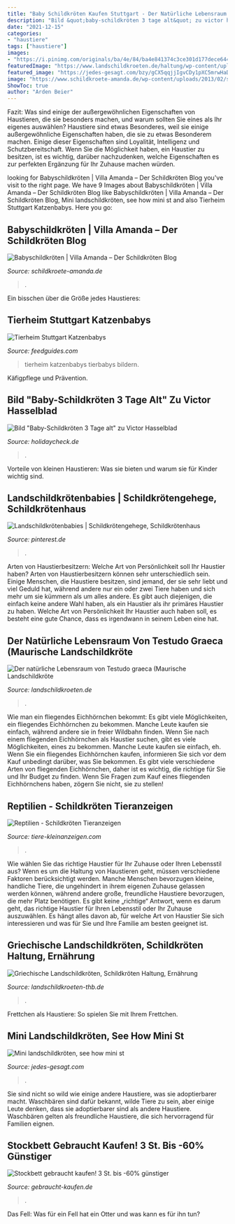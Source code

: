 ```yaml
---
title: "Baby Schildkröten Kaufen Stuttgart - Der Natürliche Lebensraum Von Testudo Graeca (maurische Landschildkröte"
description: "Bild &quot;baby-schildkröten 3 tage alt&quot; zu victor hasselblad"
date: "2021-12-15"
categories:
- "haustiere"
tags: ["haustiere"]
images:
- "https://i.pinimg.com/originals/ba/4e/84/ba4e841374c3ce301d177dece6445a3a.jpg"
featuredImage: "https://www.landschildkroeten.de/haltung/wp-content/uploads/2017/08/15.jpg"
featured_image: "https://jedes-gesagt.com/bzy/gCX5qqjjIgvCDy1pXC5mrwHaD2.jpg"
image: "https://www.schildkroete-amanda.de/wp-content/uploads/2013/02/schildkroete-fasq1.png"
ShowToc: true
author: "Arden Beier"
---
```



Fazit: Was sind einige der außergewöhnlichen Eigenschaften von Haustieren, die sie besonders machen, und warum sollten Sie eines als Ihr eigenes auswählen?
Haustiere sind etwas Besonderes, weil sie einige außergewöhnliche Eigenschaften haben, die sie zu etwas Besonderem machen. Einige dieser Eigenschaften sind Loyalität, Intelligenz und Schutzbereitschaft. Wenn Sie die Möglichkeit haben, ein Haustier zu besitzen, ist es wichtig, darüber nachzudenken, welche Eigenschaften es zur perfekten Ergänzung für Ihr Zuhause machen würden.

	

		
looking for Babyschildkröten | Villa Amanda – Der Schildkröten Blog you've visit to the right page. We have 9 Images about Babyschildkröten | Villa Amanda – Der Schildkröten Blog like Babyschildkröten | Villa Amanda – Der Schildkröten Blog, Mini landschildkröten, see how mini st and also Tierheim Stuttgart Katzenbabys. Here you go:
		
    
## Babyschildkröten | Villa Amanda – Der Schildkröten Blog

<img loading=lazy src="https://www.schildkroete-amanda.de/wp-content/uploads/2013/02/schildkroete-fasq1.png" onerror="this.onerror=null;this.src='https://tse2.mm.bing.net/th?id=OIP.4Qmwr5pH9dBg4vGklDvKFQHaFh&amp;pid=15.1';" alt="Babyschildkröten | Villa Amanda – Der Schildkröten Blog">

_Source: schildkroete-amanda.de_

>. 

	

Ein bisschen über die Größe jedes Haustieres:

    
## Tierheim Stuttgart Katzenbabys

<img loading=lazy src="https://i.pinimg.com/originals/f8/41/48/f841481ea8ea0df926c2a1a76bd597bf.jpg" onerror="this.onerror=null;this.src='https://tse3.mm.bing.net/th?id=OIP.7A6LbkOtPjPQRda7o494bAHaHa&amp;pid=15.1';" alt="Tierheim Stuttgart Katzenbabys">

_Source: feedguides.com_

>tierheim katzenbabys tierbabys bildern. 

	

Käfigpflege und Prävention.

    
## Bild &quot;Baby-Schildkröten 3 Tage Alt&quot; Zu Victor Hasselblad

<img loading=lazy src="http://media.holidaycheck.com/data/urlaubsbilder/images/24/1159288117.jpg" onerror="this.onerror=null;this.src='https://tse4.mm.bing.net/th?id=OIP.F4sH0Az1aJejS0U5QLw7GwHaE6&amp;pid=15.1';" alt="Bild &quot;Baby-Schildkröten 3 Tage alt&quot; zu Victor Hasselblad">

_Source: holidaycheck.de_

>. 

	

Vorteile von kleinen Haustieren: Was sie bieten und warum sie für Kinder wichtig sind.

    
## Landschildkrötenbabies | Schildkrötengehege, Schildkrötenhaus

<img loading=lazy src="https://i.pinimg.com/originals/ba/4e/84/ba4e841374c3ce301d177dece6445a3a.jpg" onerror="this.onerror=null;this.src='https://tse3.mm.bing.net/th?id=OIP.LTf_OO_PWJAxXo-eR3Tv1wHaFj&amp;pid=15.1';" alt="Landschildkrötenbabies | Schildkrötengehege, Schildkrötenhaus">

_Source: pinterest.de_

>. 

	

Arten von Haustierbesitzern: Welche Art von Persönlichkeit soll Ihr Haustier haben?
Arten von Haustierbesitzern können sehr unterschiedlich sein. Einige Menschen, die Haustiere besitzen, sind jemand, der sie sehr liebt und viel Geduld hat, während andere nur ein oder zwei Tiere haben und sich mehr um sie kümmern als um alles andere. Es gibt auch diejenigen, die einfach keine andere Wahl haben, als ein Haustier als ihr primäres Haustier zu haben. Welche Art von Persönlichkeit Ihr Haustier auch haben soll, es besteht eine gute Chance, dass es irgendwann in seinem Leben eine hat.

    
## Der Natürliche Lebensraum Von Testudo Graeca (Maurische Landschildkröte

<img loading=lazy src="https://www.landschildkroeten.de/haltung/wp-content/uploads/2017/08/15.jpg" onerror="this.onerror=null;this.src='https://tse2.mm.bing.net/th?id=OIP.citvyx0-qZ5smUa6IjxEeQHaFB&amp;pid=15.1';" alt="Der natürliche Lebensraum von Testudo graeca (Maurische Landschildkröte">

_Source: landschildkroeten.de_

>. 

	

Wie man ein fliegendes Eichhörnchen bekommt: Es gibt viele Möglichkeiten, ein fliegendes Eichhörnchen zu bekommen. Manche Leute kaufen sie einfach, während andere sie in freier Wildbahn finden.
Wenn Sie nach einem fliegenden Eichhörnchen als Haustier suchen, gibt es viele Möglichkeiten, eines zu bekommen. Manche Leute kaufen sie einfach, eh. Wenn Sie ein fliegendes Eichhörnchen kaufen, informieren Sie sich vor dem Kauf unbedingt darüber, was Sie bekommen. Es gibt viele verschiedene Arten von fliegenden Eichhörnchen, daher ist es wichtig, die richtige für Sie und Ihr Budget zu finden. Wenn Sie Fragen zum Kauf eines fliegenden Eichhörnchens haben, zögern Sie nicht, sie zu stellen!

    
## Reptilien - Schildkröten Tieranzeigen

<img loading=lazy src="https://tiere-kleinanzeigen.com/export/20210131210949.jpeg" onerror="this.onerror=null;this.src='https://tse2.mm.bing.net/th?id=OIP.vLeUwkhVekrxqMx1meRzbwHaJ4&amp;pid=15.1';" alt="Reptilien - Schildkröten Tieranzeigen">

_Source: tiere-kleinanzeigen.com_

>. 

	

Wie wählen Sie das richtige Haustier für Ihr Zuhause oder Ihren Lebensstil aus?
Wenn es um die Haltung von Haustieren geht, müssen verschiedene Faktoren berücksichtigt werden. Manche Menschen bevorzugen kleine, handliche Tiere, die ungehindert in ihrem eigenen Zuhause gelassen werden können, während andere große, freundliche Haustiere bevorzugen, die mehr Platz benötigen. Es gibt keine „richtige“ Antwort, wenn es darum geht, das richtige Haustier für Ihren Lebensstil oder Ihr Zuhause auszuwählen. Es hängt alles davon ab, für welche Art von Haustier Sie sich interessieren und was für Sie und Ihre Familie am besten geeignet ist.

    
## Griechische Landschildkröten, Schildkröten Haltung, Ernährung

<img loading=lazy src="https://image.jimcdn.com/app/cms/image/transf/dimension=1920x10000:format=jpg/path/sc5b201b1d8f04762/image/icac9263484a0b283/version/1559587788/image.jpg" onerror="this.onerror=null;this.src='https://tse3.mm.bing.net/th?id=OIP.jAlF8EMsmOBvPwfrGk87-AHaFj&amp;pid=15.1';" alt="Griechische Landschildkröten, Schildkröten Haltung, Ernährung">

_Source: landschildkroeten-thb.de_

>. 

	

Frettchen als Haustiere: So spielen Sie mit Ihrem Frettchen.

    
## Mini Landschildkröten, See How Mini St

<img loading=lazy src="https://jedes-gesagt.com/bzy/gCX5qqjjIgvCDy1pXC5mrwHaD2.jpg" onerror="this.onerror=null;this.src='https://tse2.mm.bing.net/th?id=OIP.59IwrRi50zlKZVIdnjfTXwAAAA&amp;pid=15.1';" alt="Mini landschildkröten, see how mini st">

_Source: jedes-gesagt.com_

>. 

	

Sie sind nicht so wild wie einige andere Haustiere, was sie adoptierbarer macht.
Waschbären sind dafür bekannt, wilde Tiere zu sein, aber einige Leute denken, dass sie adoptierbarer sind als andere Haustiere. Waschbären gelten als freundliche Haustiere, die sich hervorragend für Familien eignen.

    
## Stockbett Gebraucht Kaufen! 3 St. Bis -60% Günstiger

<img loading=lazy src="https://www.gebraucht-kaufen.de/sh-img/etagenbett-stockbett-kenny-klar-lackiert-buche-massiv-vollholz_stockbett.jpg" onerror="this.onerror=null;this.src='https://tse4.mm.bing.net/th?id=OIP.OICt916N4rPGqBPoSyZriQHaEE&amp;pid=15.1';" alt="Stockbett gebraucht kaufen! 3 St. bis -60% günstiger">

_Source: gebraucht-kaufen.de_

>. 

	

Das Fell: Was für ein Fell hat ein Otter und was kann es für ihn tun?

